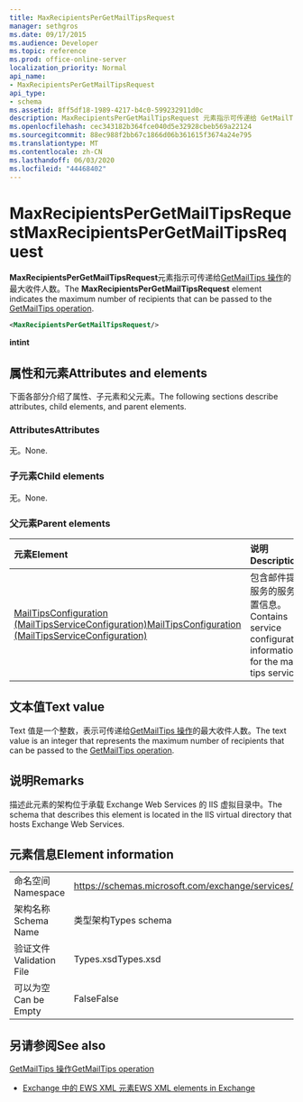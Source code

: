 ```yaml
---
title: MaxRecipientsPerGetMailTipsRequest
manager: sethgros
ms.date: 09/17/2015
ms.audience: Developer
ms.topic: reference
ms.prod: office-online-server
localization_priority: Normal
api_name:
- MaxRecipientsPerGetMailTipsRequest
api_type:
- schema
ms.assetid: 8ff5df18-1989-4217-b4c0-599232911d0c
description: MaxRecipientsPerGetMailTipsRequest 元素指示可传递给 GetMailTips 操作的最大收件人数。
ms.openlocfilehash: cec343182b364fce040d5e32928cbeb569a22124
ms.sourcegitcommit: 88ec988f2bb67c1866d06b361615f3674a24e795
ms.translationtype: MT
ms.contentlocale: zh-CN
ms.lasthandoff: 06/03/2020
ms.locfileid: "44468402"
---
```

# <a name="maxrecipientspergetmailtipsrequest"></a><span data-ttu-id="85eea-103">MaxRecipientsPerGetMailTipsRequest</span><span class="sxs-lookup"><span data-stu-id="85eea-103">MaxRecipientsPerGetMailTipsRequest</span></span>

<span data-ttu-id="85eea-104">**MaxRecipientsPerGetMailTipsRequest**元素指示可传递给[GetMailTips 操作](getmailtips-operation.md)的最大收件人数。</span><span class="sxs-lookup"><span data-stu-id="85eea-104">The **MaxRecipientsPerGetMailTipsRequest** element indicates the maximum number of recipients that can be passed to the [GetMailTips operation](getmailtips-operation.md).</span></span>
  
```XML
<MaxRecipientsPerGetMailTipsRequest/>
```

 <span data-ttu-id="85eea-105">**int**</span><span class="sxs-lookup"><span data-stu-id="85eea-105">**int**</span></span>
## <a name="attributes-and-elements"></a><span data-ttu-id="85eea-106">属性和元素</span><span class="sxs-lookup"><span data-stu-id="85eea-106">Attributes and elements</span></span>

<span data-ttu-id="85eea-107">下面各部分介绍了属性、子元素和父元素。</span><span class="sxs-lookup"><span data-stu-id="85eea-107">The following sections describe attributes, child elements, and parent elements.</span></span>
  
### <a name="attributes"></a><span data-ttu-id="85eea-108">Attributes</span><span class="sxs-lookup"><span data-stu-id="85eea-108">Attributes</span></span>

<span data-ttu-id="85eea-109">无。</span><span class="sxs-lookup"><span data-stu-id="85eea-109">None.</span></span>
  
### <a name="child-elements"></a><span data-ttu-id="85eea-110">子元素</span><span class="sxs-lookup"><span data-stu-id="85eea-110">Child elements</span></span>

<span data-ttu-id="85eea-111">无。</span><span class="sxs-lookup"><span data-stu-id="85eea-111">None.</span></span>
  
### <a name="parent-elements"></a><span data-ttu-id="85eea-112">父元素</span><span class="sxs-lookup"><span data-stu-id="85eea-112">Parent elements</span></span>

|<span data-ttu-id="85eea-113">**元素**</span><span class="sxs-lookup"><span data-stu-id="85eea-113">**Element**</span></span>|<span data-ttu-id="85eea-114">**说明**</span><span class="sxs-lookup"><span data-stu-id="85eea-114">**Description**</span></span>|
|:-----|:-----|
|[<span data-ttu-id="85eea-115">MailTipsConfiguration (MailTipsServiceConfiguration)</span><span class="sxs-lookup"><span data-stu-id="85eea-115">MailTipsConfiguration (MailTipsServiceConfiguration)</span></span>](mailtipsconfiguration-mailtipsserviceconfiguration.md) <br/> |<span data-ttu-id="85eea-116">包含邮件提示服务的服务配置信息。</span><span class="sxs-lookup"><span data-stu-id="85eea-116">Contains service configuration information for the mail tips service.</span></span>  <br/> |
   
## <a name="text-value"></a><span data-ttu-id="85eea-117">文本值</span><span class="sxs-lookup"><span data-stu-id="85eea-117">Text value</span></span>

<span data-ttu-id="85eea-118">Text 值是一个整数，表示可传递给[GetMailTips 操作](getmailtips-operation.md)的最大收件人数。</span><span class="sxs-lookup"><span data-stu-id="85eea-118">The text value is an integer that represents the maximum number of recipients that can be passed to the [GetMailTips operation](getmailtips-operation.md).</span></span>
  
## <a name="remarks"></a><span data-ttu-id="85eea-119">说明</span><span class="sxs-lookup"><span data-stu-id="85eea-119">Remarks</span></span>

<span data-ttu-id="85eea-120">描述此元素的架构位于承载 Exchange Web Services 的 IIS 虚拟目录中。</span><span class="sxs-lookup"><span data-stu-id="85eea-120">The schema that describes this element is located in the IIS virtual directory that hosts Exchange Web Services.</span></span>
  
## <a name="element-information"></a><span data-ttu-id="85eea-121">元素信息</span><span class="sxs-lookup"><span data-stu-id="85eea-121">Element information</span></span>

|||
|:-----|:-----|
|<span data-ttu-id="85eea-122">命名空间</span><span class="sxs-lookup"><span data-stu-id="85eea-122">Namespace</span></span>  <br/> |https://schemas.microsoft.com/exchange/services/2006/types  <br/> |
|<span data-ttu-id="85eea-123">架构名称</span><span class="sxs-lookup"><span data-stu-id="85eea-123">Schema Name</span></span>  <br/> |<span data-ttu-id="85eea-124">类型架构</span><span class="sxs-lookup"><span data-stu-id="85eea-124">Types schema</span></span>  <br/> |
|<span data-ttu-id="85eea-125">验证文件</span><span class="sxs-lookup"><span data-stu-id="85eea-125">Validation File</span></span>  <br/> |<span data-ttu-id="85eea-126">Types.xsd</span><span class="sxs-lookup"><span data-stu-id="85eea-126">Types.xsd</span></span>  <br/> |
|<span data-ttu-id="85eea-127">可以为空</span><span class="sxs-lookup"><span data-stu-id="85eea-127">Can be Empty</span></span>  <br/> |<span data-ttu-id="85eea-128">False</span><span class="sxs-lookup"><span data-stu-id="85eea-128">False</span></span>  <br/> |
   
## <a name="see-also"></a><span data-ttu-id="85eea-129">另请参阅</span><span class="sxs-lookup"><span data-stu-id="85eea-129">See also</span></span>



[<span data-ttu-id="85eea-130">GetMailTips 操作</span><span class="sxs-lookup"><span data-stu-id="85eea-130">GetMailTips operation</span></span>](getmailtips-operation.md)


- [<span data-ttu-id="85eea-131">Exchange 中的 EWS XML 元素</span><span class="sxs-lookup"><span data-stu-id="85eea-131">EWS XML elements in Exchange</span></span>](ews-xml-elements-in-exchange.md)

